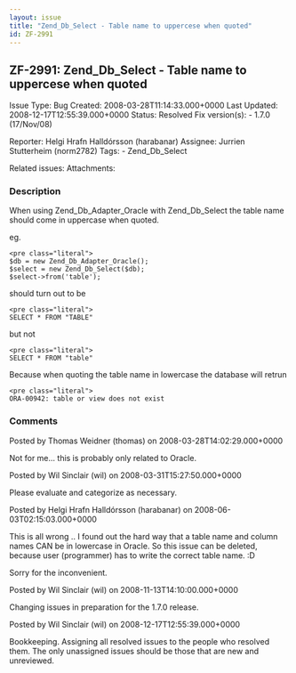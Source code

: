 ```yaml
---
layout: issue
title: "Zend_Db_Select - Table name to uppercese when quoted"
id: ZF-2991
---
```


ZF-2991: Zend\_Db\_Select - Table name to uppercese when quoted
---------------------------------------------------------------

 Issue Type: Bug Created: 2008-03-28T11:14:33.000+0000 Last Updated: 2008-12-17T12:55:39.000+0000 Status: Resolved Fix version(s): - 1.7.0 (17/Nov/08)
 
 Reporter:  Helgi Hrafn Halldórsson (harabanar)  Assignee:  Jurrien Stutterheim (norm2782)  Tags: - Zend\_Db\_Select
 
 Related issues: 
 Attachments: 
### Description

When using Zend\_Db\_Adapter\_Oracle with Zend\_Db\_Select the table name should come in uppercase when quoted.

eg.

 
    <pre class="literal">
    $db = new Zend_Db_Adapter_Oracle();
    $select = new Zend_Db_Select($db);
    $select->from('table');


should turn out to be

 
    <pre class="literal">
    SELECT * FROM "TABLE"


but not

 
    <pre class="literal">
    SELECT * FROM "table"


Because when quoting the table name in lowercase the database will retrun

 
    <pre class="literal">
    ORA-00942: table or view does not exist


 

 

### Comments

Posted by Thomas Weidner (thomas) on 2008-03-28T14:02:29.000+0000

Not for me... this is probably only related to Oracle.

 

 

Posted by Wil Sinclair (wil) on 2008-03-31T15:27:50.000+0000

Please evaluate and categorize as necessary.

 

 

Posted by Helgi Hrafn Halldórsson (harabanar) on 2008-06-03T02:15:03.000+0000

This is all wrong .. I found out the hard way that a table name and column names CAN be in lowercase in Oracle. So this issue can be deleted, because user (programmer) has to write the correct table name. :D

Sorry for the inconvenient.

 

 

Posted by Wil Sinclair (wil) on 2008-11-13T14:10:00.000+0000

Changing issues in preparation for the 1.7.0 release.

 

 

Posted by Wil Sinclair (wil) on 2008-12-17T12:55:39.000+0000

Bookkeeping. Assigning all resolved issues to the people who resolved them. The only unassigned issues should be those that are new and unreviewed.

 

 
